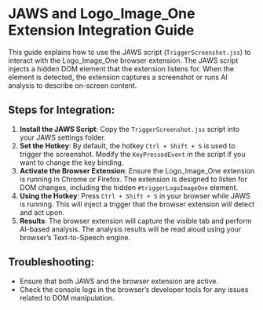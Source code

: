 # JAWS and Logo_Image_One Extension Integration Guide

This guide explains how to use the JAWS script (`TriggerScreenshot.jss`) to interact with the Logo_Image_One browser extension. The JAWS script injects a hidden DOM element that the extension listens for. When the element is detected, the extension captures a screenshot or runs AI analysis to describe on-screen content.

## Steps for Integration:
1. **Install the JAWS Script**: Copy the `TriggerScreenshot.jss` script into your JAWS settings folder.
2. **Set the Hotkey**: By default, the hotkey `Ctrl + Shift + S` is used to trigger the screenshot. Modify the `KeyPressedEvent` in the script if you want to change the key binding.
3. **Activate the Browser Extension**: Ensure the Logo_Image_One extension is running in Chrome or Firefox. The extension is designed to listen for DOM changes, including the hidden `#triggerLogoImageOne` element.
4. **Using the Hotkey**: Press `Ctrl + Shift + S` in your browser while JAWS is running. This will inject a trigger that the browser extension will detect and act upon.
5. **Results**: The browser extension will capture the visible tab and perform AI-based analysis. The analysis results will be read aloud using your browser’s Text-to-Speech engine.

## Troubleshooting:
- Ensure that both JAWS and the browser extension are active.
- Check the console logs in the browser’s developer tools for any issues related to DOM manipulation.
